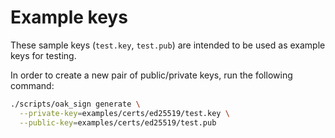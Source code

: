 # Example keys

These sample keys (`test.key`, `test.pub`) are intended to be used as example
keys for testing.

In order to create a new pair of public/private keys, run the following command:

```bash
./scripts/oak_sign generate \
  --private-key=examples/certs/ed25519/test.key \
  --public-key=examples/certs/ed25519/test.pub
```
